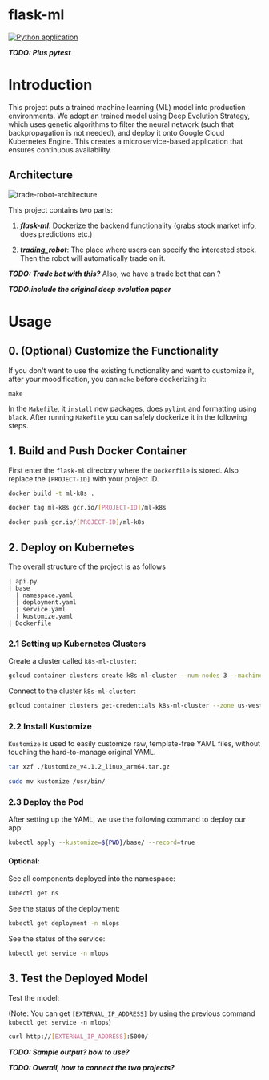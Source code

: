 # flask-ml
[![Python application](https://github.com/IDS-721-Final-Project/flask-ml/actions/workflows/python-app.yml/badge.svg?branch=master)](https://github.com/IDS-721-Final-Project/flask-ml/actions/workflows/python-app.yml)


***TODO: Plus pytest***

# Introduction

This project puts a trained machine learning (ML) model into production environments. We adopt an trained model using Deep Evolution Strategy, which uses genetic algorithms to filter the neural network (such that backpropagation is not needed), and deploy it onto Google Cloud Kubernetes Engine. This creates a microservice-based application that ensures continuous availability.

## Architecture
![trade-robot-architecture](https://user-images.githubusercontent.com/37522943/116759840-5690d480-a9e1-11eb-8eda-f68b20789755.png)

This project contains two parts: 

1. ***flask-ml***: Dockerize the backend functionality (grabs stock market info, does predictions etc.) 

2. ***trading_robot***: The place where users can specify the interested stock. Then the robot will automatically trade on it.



***TODO: Trade bot with this?***
Also, we have a trade bot that can ?

***TODO:include the original deep evolution paper*** 


# Usage

## 0. (Optional) Customize the Functionality

If you don't want to use the existing functionality and want to customize it, after your moodification, you can `make` before dockerizing it:

```
make
```
In the `Makefile`, it `install` new packages, does `pylint` and formatting using `black`. After running `Makefile` you can safely dockerize it in the following steps.


## 1. Build and Push Docker Container
First enter the `flask-ml` directory where the `Dockerfile` is stored. Also replace the `[PROJECT-ID]` with your project ID.

```bash
docker build -t ml-k8s .

docker tag ml-k8s gcr.io/[PROJECT-ID]/ml-k8s

docker push gcr.io/[PROJECT-ID]/ml-k8s
```

## 2. Deploy on Kubernetes

The overall structure of the project is as follows
```
| api.py
| base
  | namespace.yaml
  | deployment.yaml
  | service.yaml
  | kustomize.yaml
| Dockerfile
```

### 2.1 Setting up Kubernetes Clusters

Create a cluster called `k8s-ml-cluster`:
```bash
gcloud container clusters create k8s-ml-cluster --num-nodes 3 --machine-type g1-small --zone us-west1-b
```
Connect to the cluster `k8s-ml-cluster`:
```bash
gcloud container clusters get-credentials k8s-ml-cluster --zone us-west1-b --project [PROJECT_ID]
```

### 2.2 Install Kustomize


`Kustomize` is used to easily customize raw, template-free YAML files, without touching the hard-to-manage original YAML.
```bash
tar xzf ./kustomize_v4.1.2_linux_arm64.tar.gz

sudo mv kustomize /usr/bin/
```


### 2.3 Deploy the Pod


After setting up the YAML, we use the following command to deploy our app:
```bash
kubectl apply --kustomize=${PWD}/base/ --record=true
```
#### Optional:
See all components deployed into the namespace:
```bash
kubectl get ns
```
See the status of the deployment:
```bash
kubectl get deployment -n mlops
```

See the status of the service:
```bash
kubectl get service -n mlops
```


## 3. Test the Deployed Model

Test the model:

(Note: You can get `[EXTERNAL_IP_ADDRESS]` by using the previous command `kubectl get service -n mlops`)
```bash
curl http://[EXTERNAL_IP_ADDRESS]:5000/
```


 
 ***TODO: Sample output? how to use?*** 
 
 ***TODO: Overall, how to connect the two projects?***
